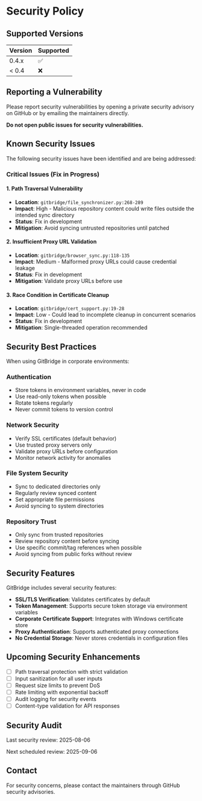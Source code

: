 # Security Policy

## Supported Versions

| Version | Supported          |
| ------- | ------------------ |
| 0.4.x   | :white_check_mark: |
| < 0.4   | :x:                |

## Reporting a Vulnerability

Please report security vulnerabilities by opening a private security advisory on GitHub or by emailing the maintainers directly. 

**Do not open public issues for security vulnerabilities.**

## Known Security Issues

The following security issues have been identified and are being addressed:

### Critical Issues (Fix in Progress)

#### 1. Path Traversal Vulnerability

- **Location**: `gitbridge/file_synchronizer.py:268-289`
- **Impact**: High - Malicious repository content could write files outside the intended sync directory
- **Status**: Fix in development
- **Mitigation**: Avoid syncing untrusted repositories until patched

#### 2. Insufficient Proxy URL Validation

- **Location**: `gitbridge/browser_sync.py:118-135`
- **Impact**: Medium - Malformed proxy URLs could cause credential leakage
- **Status**: Fix in development
- **Mitigation**: Validate proxy URLs before use

#### 3. Race Condition in Certificate Cleanup

- **Location**: `gitbridge/cert_support.py:19-28`
- **Impact**: Low - Could lead to incomplete cleanup in concurrent scenarios
- **Status**: Fix in development
- **Mitigation**: Single-threaded operation recommended

## Security Best Practices

When using GitBridge in corporate environments:

### Authentication

- Store tokens in environment variables, never in code
- Use read-only tokens when possible
- Rotate tokens regularly
- Never commit tokens to version control

### Network Security

- Verify SSL certificates (default behavior)
- Use trusted proxy servers only
- Validate proxy URLs before configuration
- Monitor network activity for anomalies

### File System Security

- Sync to dedicated directories only
- Regularly review synced content
- Set appropriate file permissions
- Avoid syncing to system directories

### Repository Trust

- Only sync from trusted repositories
- Review repository content before syncing
- Use specific commit/tag references when possible
- Avoid syncing from public forks without review

## Security Features

GitBridge includes several security features:

- **SSL/TLS Verification**: Validates certificates by default
- **Token Management**: Supports secure token storage via environment variables
- **Corporate Certificate Support**: Integrates with Windows certificate store
- **Proxy Authentication**: Supports authenticated proxy connections
- **No Credential Storage**: Never stores credentials in configuration files

## Upcoming Security Enhancements

- [ ] Path traversal protection with strict validation
- [ ] Input sanitization for all user inputs
- [ ] Request size limits to prevent DoS
- [ ] Rate limiting with exponential backoff
- [ ] Audit logging for security events
- [ ] Content-type validation for API responses

## Security Audit

Last security review: 2025-08-06

Next scheduled review: 2025-09-06

## Contact

For security concerns, please contact the maintainers through GitHub security advisories.